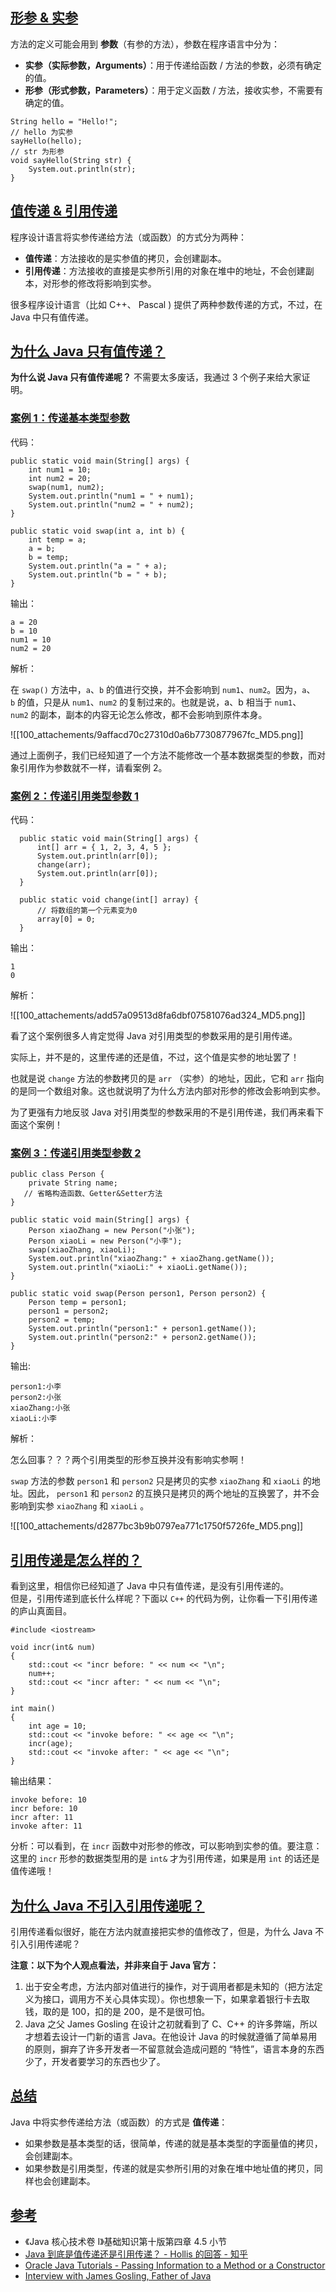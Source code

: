 ## [形参 & 实参](https://javaguide.cn/java/basis/why-there-only-value-passing-in-java.html#%E5%BD%A2%E5%8F%82-%E5%AE%9E%E5%8F%82)

方法的定义可能会用到 **参数**（有参的方法），参数在程序语言中分为：

- **实参（实际参数，Arguments）**：用于传递给函数 / 方法的参数，必须有确定的值。
- **形参（形式参数，Parameters）**：用于定义函数 / 方法，接收实参，不需要有确定的值。

```
String hello = "Hello!";
// hello 为实参
sayHello(hello);
// str 为形参
void sayHello(String str) {
    System.out.println(str);
}
```

## [值传递 & 引用传递](https://javaguide.cn/java/basis/why-there-only-value-passing-in-java.html#%E5%80%BC%E4%BC%A0%E9%80%92-%E5%BC%95%E7%94%A8%E4%BC%A0%E9%80%92)

程序设计语言将实参传递给方法（或函数）的方式分为两种：

- **值传递**：方法接收的是实参值的拷贝，会创建副本。
- **引用传递**：方法接收的直接是实参所引用的对象在堆中的地址，不会创建副本，对形参的修改将影响到实参。

很多程序设计语言（比如 C++、 Pascal ) 提供了两种参数传递的方式，不过，在 Java 中只有值传递。

## [为什么 Java 只有值传递？](https://javaguide.cn/java/basis/why-there-only-value-passing-in-java.html#%E4%B8%BA%E4%BB%80%E4%B9%88-java-%E5%8F%AA%E6%9C%89%E5%80%BC%E4%BC%A0%E9%80%92)

**为什么说 Java 只有值传递呢？** 不需要太多废话，我通过 3 个例子来给大家证明。

### [案例 1：传递基本类型参数](https://javaguide.cn/java/basis/why-there-only-value-passing-in-java.html#%E6%A1%88%E4%BE%8B-1-%E4%BC%A0%E9%80%92%E5%9F%BA%E6%9C%AC%E7%B1%BB%E5%9E%8B%E5%8F%82%E6%95%B0)

代码：

```
public static void main(String[] args) {
    int num1 = 10;
    int num2 = 20;
    swap(num1, num2);
    System.out.println("num1 = " + num1);
    System.out.println("num2 = " + num2);
}

public static void swap(int a, int b) {
    int temp = a;
    a = b;
    b = temp;
    System.out.println("a = " + a);
    System.out.println("b = " + b);
}
```

输出：

```
a = 20
b = 10
num1 = 10
num2 = 20
```

解析：

在 `swap()` 方法中，`a`、`b` 的值进行交换，并不会影响到 `num1`、`num2`。因为，`a`、`b` 的值，只是从 `num1`、`num2` 的复制过来的。也就是说，a、b 相当于 `num1`、`num2` 的副本，副本的内容无论怎么修改，都不会影响到原件本身。

![[100_attachements/9affacd70c27310d0a6b7730877967fc_MD5.png]]

通过上面例子，我们已经知道了一个方法不能修改一个基本数据类型的参数，而对象引用作为参数就不一样，请看案例 2。

### [案例 2：传递引用类型参数 1](https://javaguide.cn/java/basis/why-there-only-value-passing-in-java.html#%E6%A1%88%E4%BE%8B-2-%E4%BC%A0%E9%80%92%E5%BC%95%E7%94%A8%E7%B1%BB%E5%9E%8B%E5%8F%82%E6%95%B0-1)

代码：

```
  public static void main(String[] args) {
      int[] arr = { 1, 2, 3, 4, 5 };
      System.out.println(arr[0]);
      change(arr);
      System.out.println(arr[0]);
  }

  public static void change(int[] array) {
      // 将数组的第一个元素变为0
      array[0] = 0;
  }
```

输出：

```
1
0
```

解析：

![[100_attachements/add57a09513d8fa6dbf07581076ad324_MD5.png]]

看了这个案例很多人肯定觉得 Java 对引用类型的参数采用的是引用传递。

实际上，并不是的，这里传递的还是值，不过，这个值是实参的地址罢了！

也就是说 `change` 方法的参数拷贝的是 `arr` （实参）的地址，因此，它和 `arr` 指向的是同一个数组对象。这也就说明了为什么方法内部对形参的修改会影响到实参。

为了更强有力地反驳 Java 对引用类型的参数采用的不是引用传递，我们再来看下面这个案例！

### [案例 3：传递引用类型参数 2](https://javaguide.cn/java/basis/why-there-only-value-passing-in-java.html#%E6%A1%88%E4%BE%8B-3-%E4%BC%A0%E9%80%92%E5%BC%95%E7%94%A8%E7%B1%BB%E5%9E%8B%E5%8F%82%E6%95%B0-2)

```
public class Person {
    private String name;
   // 省略构造函数、Getter&Setter方法
}

public static void main(String[] args) {
    Person xiaoZhang = new Person("小张");
    Person xiaoLi = new Person("小李");
    swap(xiaoZhang, xiaoLi);
    System.out.println("xiaoZhang:" + xiaoZhang.getName());
    System.out.println("xiaoLi:" + xiaoLi.getName());
}

public static void swap(Person person1, Person person2) {
    Person temp = person1;
    person1 = person2;
    person2 = temp;
    System.out.println("person1:" + person1.getName());
    System.out.println("person2:" + person2.getName());
}
```

输出:

```
person1:小李
person2:小张
xiaoZhang:小张
xiaoLi:小李
```

解析：

怎么回事？？？两个引用类型的形参互换并没有影响实参啊！

`swap` 方法的参数 `person1` 和 `person2` 只是拷贝的实参 `xiaoZhang` 和 `xiaoLi` 的地址。因此， `person1` 和 `person2` 的互换只是拷贝的两个地址的互换罢了，并不会影响到实参 `xiaoZhang` 和 `xiaoLi` 。

![[100_attachements/d2877bc3b9b0797ea771c1750f5726fe_MD5.png]]

## [引用传递是怎么样的？](https://javaguide.cn/java/basis/why-there-only-value-passing-in-java.html#%E5%BC%95%E7%94%A8%E4%BC%A0%E9%80%92%E6%98%AF%E6%80%8E%E4%B9%88%E6%A0%B7%E7%9A%84)

看到这里，相信你已经知道了 Java 中只有值传递，是没有引用传递的。  
但是，引用传递到底长什么样呢？下面以 `C++` 的代码为例，让你看一下引用传递的庐山真面目。

```
#include <iostream>

void incr(int& num)
{
    std::cout << "incr before: " << num << "\n";
    num++;
    std::cout << "incr after: " << num << "\n";
}

int main()
{
    int age = 10;
    std::cout << "invoke before: " << age << "\n";
    incr(age);
    std::cout << "invoke after: " << age << "\n";
}
```

输出结果：

```
invoke before: 10
incr before: 10
incr after: 11
invoke after: 11
```

分析：可以看到，在 `incr` 函数中对形参的修改，可以影响到实参的值。要注意：这里的 `incr` 形参的数据类型用的是 `int&` 才为引用传递，如果是用 `int` 的话还是值传递哦！

## [为什么 Java 不引入引用传递呢？](https://javaguide.cn/java/basis/why-there-only-value-passing-in-java.html#%E4%B8%BA%E4%BB%80%E4%B9%88-java-%E4%B8%8D%E5%BC%95%E5%85%A5%E5%BC%95%E7%94%A8%E4%BC%A0%E9%80%92%E5%91%A2)

引用传递看似很好，能在方法内就直接把实参的值修改了，但是，为什么 Java 不引入引用传递呢？

**注意：以下为个人观点看法，并非来自于 Java 官方：**

1. 出于安全考虑，方法内部对值进行的操作，对于调用者都是未知的（把方法定义为接口，调用方不关心具体实现）。你也想象一下，如果拿着银行卡去取钱，取的是 100，扣的是 200，是不是很可怕。
2. Java 之父 James Gosling 在设计之初就看到了 C、C++ 的许多弊端，所以才想着去设计一门新的语言 Java。在他设计 Java 的时候就遵循了简单易用的原则，摒弃了许多开发者一不留意就会造成问题的 “特性”，语言本身的东西少了，开发者要学习的东西也少了。

## [总结](https://javaguide.cn/java/basis/why-there-only-value-passing-in-java.html#%E6%80%BB%E7%BB%93)

Java 中将实参传递给方法（或函数）的方式是 **值传递**：

- 如果参数是基本类型的话，很简单，传递的就是基本类型的字面量值的拷贝，会创建副本。
- 如果参数是引用类型，传递的就是实参所引用的对象在堆中地址值的拷贝，同样也会创建副本。

## [参考](https://javaguide.cn/java/basis/why-there-only-value-passing-in-java.html#%E5%8F%82%E8%80%83)

- 《Java 核心技术卷 Ⅰ》基础知识第十版第四章 4.5 小节
- [Java 到底是值传递还是引用传递？ - Hollis 的回答 - 知乎](https://www.zhihu.com/question/31203609/answer/576030121)
- [Oracle Java Tutorials - Passing Information to a Method or a Constructor](https://docs.oracle.com/javase/tutorial/java/javaOO/arguments.html)
- [Interview with James Gosling, Father of Java](https://mappingthejourney.com/single-post/2017/06/29/episode-3-interview-with-james-gosling-father-of-java/)